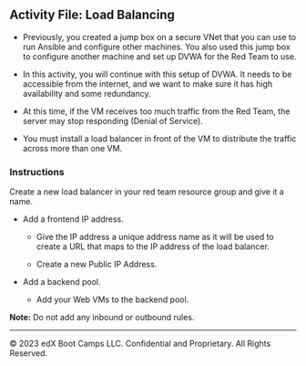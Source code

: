 ## Activity File: Load Balancing

- Previously, you created a jump box on a secure VNet that you can use to run Ansible and configure other machines. You also used this jump box to configure another machine and set up DVWA for the Red Team to use.

- In this activity, you will continue with this setup of DVWA. It needs to be accessible from the internet, and we want to make sure it has high availability and some redundancy. 

- At this time, if the VM receives too much traffic from the Red Team, the server may stop responding (Denial of Service).

- You must install a load balancer in front of the VM to distribute the traffic across more than one VM.

### Instructions

Create a new load balancer in your red team resource group and give it a name. 

- Add a frontend IP address.

	- Give the IP address a unique address name as it will be used to create a URL that maps to the IP address of the load balancer.
	
	- Create a new Public IP Address.

- Add a backend pool.
	
	- Add your Web VMs to the backend pool. 

**Note:** Do not add any inbound or outbound rules.

---

© 2023 edX Boot Camps LLC. Confidential and Proprietary. All Rights Reserved.
